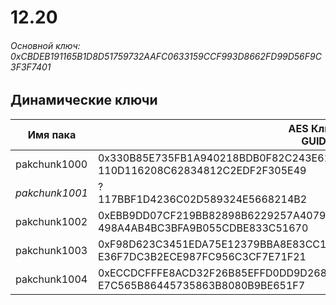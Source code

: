 # 12.20

###### Основной ключ: 0xCBDEB191165B1D8D51759732AAFC0633159CCF993D8662FD99D56F9C3F3F7401

## Динамические ключи

| Имя пака     | AES Ключ<br/>GUID                                                                                       |
|--------------|---------------------------------------------------------------------------------------------------------|
| pakchunk1000 | 0x330B85E735FB1A940218BDB0F82C243E61B31F7AB4E585282E8E6E76154C34F8<br/>110D116208C62834812C2EDF2F305E49 |
| *pakchunk1001* | ?<br/>117BBF1D4236C02D589324E5668214B2                                                                |
| pakchunk1002 | 0xEBB9DD07CF219BB82898B6229257A4079AC65AB72BF1127A2BE9E8F434CFF3B3<br/>498A4AB4BC3BFA9B055CDBE833C51670 |
| pakchunk1003 | 0xF98D623C3451EDA75E12379BBA8E83CC18879202B473864EC209AB9D8631E37C<br/>E36F7DC3B2ECE987FC956C3CF7E71F21 |
| pakchunk1004 | 0xECCDCFFFE8ACD32F26B85EFFD0DD9D268F7A2773FF93DF7555AB2DFE56FB5DE7<br/>E7C565B86445735863B8080B9BE651F7 |
